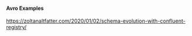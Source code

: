 #### Avro Examples

https://zoltanaltfatter.com/2020/01/02/schema-evolution-with-confluent-registry/

